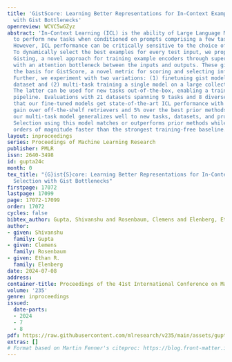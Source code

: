 ```yaml
---
title: 'GistScore: Learning Better Representations for In-Context Example Selection
  with Gist Bottlenecks'
openreview: WCVC5wGZyz
abstract: 'In-Context Learning (ICL) is the ability of Large Language Models (LLMs)
  to perform new tasks when conditioned on prompts comprising a few task examples.
  However, ICL performance can be critically sensitive to the choice of examples.
  To dynamically select the best examples for every test input, we propose Example
  Gisting, a novel approach for training example encoders through supervised finetuning
  with an attention bottleneck between the inputs and outputs. These gist models form
  the basis for GistScore, a novel metric for scoring and selecting informative examples.
  Further, we experiment with two variations: (1) finetuning gist models for each
  dataset and (2) multi-task training a single model on a large collection of datasets.
  The latter can be used for new tasks out-of-the-box, enabling a training-free ICL
  pipeline. Evaluations with 21 datasets spanning 9 tasks and 8 diverse LLMs show
  that our fine-tuned models get state-of-the-art ICL performance with over 20% absolute
  gain over off-the-shelf retrievers and 5% over the best prior methods. Further,
  our multi-task model generalizes well to new tasks, datasets, and prompt templates.
  Selection using this model matches or outperforms prior methods while being three
  orders of magnitude faster than the strongest training-free baseline.'
layout: inproceedings
series: Proceedings of Machine Learning Research
publisher: PMLR
issn: 2640-3498
id: gupta24c
month: 0
tex_title: "{G}ist{S}core: Learning Better Representations for In-Context Example
  Selection with Gist Bottlenecks"
firstpage: 17072
lastpage: 17099
page: 17072-17099
order: 17072
cycles: false
bibtex_author: Gupta, Shivanshu and Rosenbaum, Clemens and Elenberg, Ethan R.
author:
- given: Shivanshu
  family: Gupta
- given: Clemens
  family: Rosenbaum
- given: Ethan R.
  family: Elenberg
date: 2024-07-08
address:
container-title: Proceedings of the 41st International Conference on Machine Learning
volume: '235'
genre: inproceedings
issued:
  date-parts:
  - 2024
  - 7
  - 8
pdf: https://raw.githubusercontent.com/mlresearch/v235/main/assets/gupta24c/gupta24c.pdf
extras: []
# Format based on Martin Fenner's citeproc: https://blog.front-matter.io/posts/citeproc-yaml-for-bibliographies/
---
```

